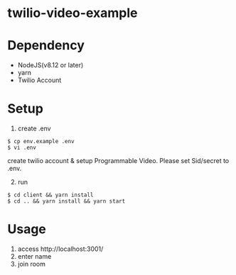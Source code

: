 # twilio-video-example

# Dependency
- NodeJS(v8.12 or later)
- yarn
- Twilio Account

# Setup
1. create .env
```
$ cp env.example .env
$ vi .env 
```
create twilio account & setup Programmable Video.
Please set Sid/secret to .env.


2. run
```
$ cd client && yarn install
$ cd .. && yarn install && yarn start
```

# Usage
1. access http://localhost:3001/
2. enter name
3. join room
